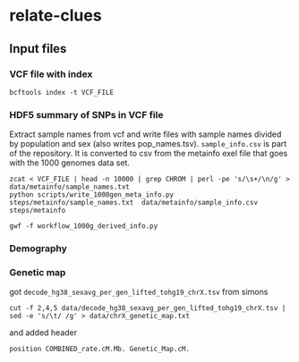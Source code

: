# relate-clues

## Input files

### VCF file with index

    bcftools index -t VCF_FILE

### HDF5 summary of SNPs in VCF file

Extract sample names from vcf and write files with sample names divided by population and sex (also writes pop_names.tsv). `sample_info.csv` is part of the repository. It is converted to csv from the metainfo exel file that goes with the 1000 genomes data set.

    zcat < VCF_FILE | head -n 10000 | grep CHROM | perl -pe 's/\s+/\n/g' > data/metainfo/sample_names.txt
    python scripts/write_1000gen_meta_info.py steps/metainfo/sample_names.txt  data/metainfo/sample_info.csv  steps/metainfo

    gwf -f workflow_1000g_derived_info.py



### Demography



### Genetic map

got `decode_hg38_sexavg_per_gen_lifted_tohg19_chrX.tsv` from simons 

    cut -f 2,4,5 data/decode_hg38_sexavg_per_gen_lifted_tohg19_chrX.tsv | sed -e 's/\t/ /g' > data/chrX_genetic_map.txt

and added header

    position COMBINED_rate.cM.Mb. Genetic_Map.cM.

